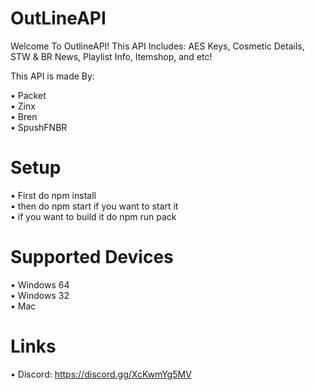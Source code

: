 # OutLineAPI


Welcome To OutlineAPI! This API Includes: AES Keys, Cosmetic Details, STW & BR News, Playlist Info, Itemshop, and etc!

This API is made By:

• Packet <br />
• Zinx <br />
• Bren <br />
• SpushFNBR  <br />

# Setup
• First do npm install  <br />
• then do npm start if you want to start it  <br />
• if you want to build it do npm run pack  <br />

# Supported Devices
• Windows 64 <br />
• Windows 32  <br />
• Mac  <br />

# Links
• Discord: https://discord.gg/XcKwmYg5MV
